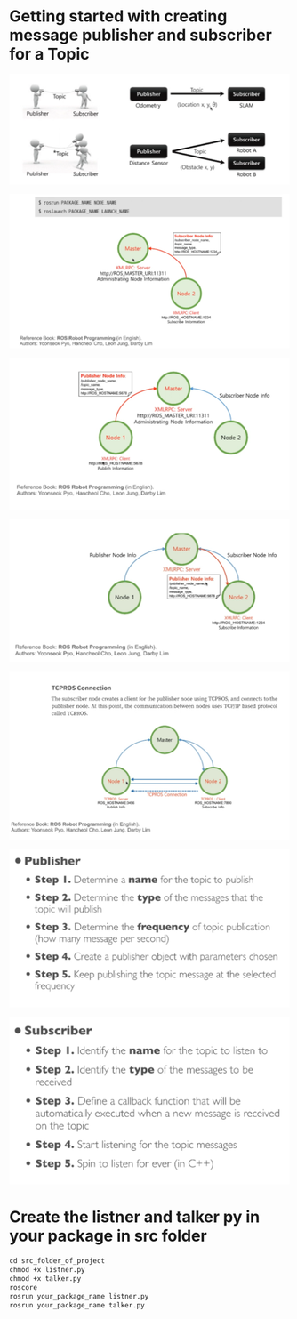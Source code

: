 # Getting started with creating message publisher and subscriber for a Topic

![One publisher can send message to many subscriber and one subscriber can get message from multiple publisher](https://github.com/Boltuzamaki/ROS-Cheatsheet/blob/master/Write%20your%20own%20Publisher%20and%20subscriber%20Message/Picture/Screenshot%20from%202021-04-27%2003-00-16.png)

![First node which want to subscribe connect to master node](https://github.com/Boltuzamaki/ROS-Cheatsheet/blob/master/Write%20your%20own%20Publisher%20and%20subscriber%20Message/Picture/Screenshot%20from%202021-04-27%2003-00-28.png)

![Then node which need to publish connect to master node](https://github.com/Boltuzamaki/ROS-Cheatsheet/blob/master/Write%20your%20own%20Publisher%20and%20subscriber%20Message/Picture/Screenshot%20from%202021-04-27%2003-00-30.png)

![Then master send info about publisher node to subsciber node](https://github.com/Boltuzamaki/ROS-Cheatsheet/blob/master/Write%20your%20own%20Publisher%20and%20subscriber%20Message/Picture/Screenshot%20from%202021-04-27%2003-00-32.png)

![TCPROS connection established between subscriber and publisher node](https://github.com/Boltuzamaki/ROS-Cheatsheet/blob/master/Write%20your%20own%20Publisher%20and%20subscriber%20Message/Picture/Screenshot%20from%202021-04-27%2003-00-36.png)

![Rules for writing Publisher](https://github.com/Boltuzamaki/ROS-Cheatsheet/blob/master/Write%20your%20own%20Publisher%20and%20subscriber%20Message/Picture/Screenshot%20from%202021-04-27%2003-00-43.png)

![Rules for writing subscriber](https://github.com/Boltuzamaki/ROS-Cheatsheet/blob/master/Write%20your%20own%20Publisher%20and%20subscriber%20Message/Picture/Screenshot%20from%202021-04-27%2003-00-47.png)

# Create the listner and talker py in your package in src folder
```
cd src_folder_of_project
chmod +x listner.py
chmod +x talker.py
roscore
rosrun your_package_name listner.py
rosrun your_package_name talker.py
```
